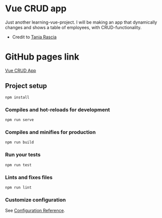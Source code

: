 # Vue CRUD app
Just another learning-vue-project.
I will be making an app that dynamically changes and shows a table of employees, with CRUD-functionality.
<ul>
    <li>Credit to <a target="_blank" href="https://www.taniarascia.com/getting-started-with-vue/">Tania Rascia</a></li>
</ul>

# GitHub pages link
<a target="_blank" href="https://curzey.github.io/vue-crud-app/"> Vue CRUD App </a>

## Project setup
```
npm install
```

### Compiles and hot-reloads for development
```
npm run serve
```

### Compiles and minifies for production
```
npm run build
```

### Run your tests
```
npm run test
```

### Lints and fixes files
```
npm run lint
```

### Customize configuration
See [Configuration Reference](https://cli.vuejs.org/config/).
